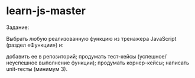 # learn-js-master
Задание:

Выбрать любую реализованную функцию из тренажера JavaScript (раздел «Функции») и:

добавить ее в репозиторий;
продумать тест-кейсы (успешное/неуспешное выполнение функции);
продумать корнер-кейсы;
написать unit-тесты (минимум 3).
